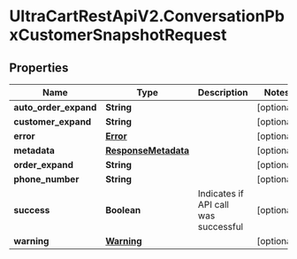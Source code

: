 # UltraCartRestApiV2.ConversationPbxCustomerSnapshotRequest

## Properties
Name | Type | Description | Notes
------------ | ------------- | ------------- | -------------
**auto_order_expand** | **String** |  | [optional] 
**customer_expand** | **String** |  | [optional] 
**error** | [**Error**](Error.md) |  | [optional] 
**metadata** | [**ResponseMetadata**](ResponseMetadata.md) |  | [optional] 
**order_expand** | **String** |  | [optional] 
**phone_number** | **String** |  | [optional] 
**success** | **Boolean** | Indicates if API call was successful | [optional] 
**warning** | [**Warning**](Warning.md) |  | [optional] 


